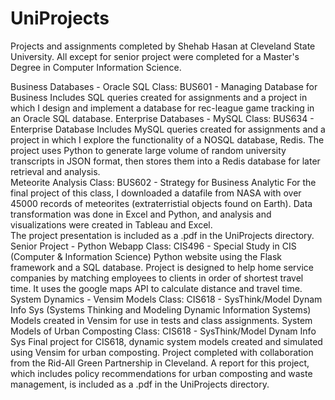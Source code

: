 # UniProjects
 Projects and assignments completed by Shehab Hasan at Cleveland State University.
 All except for senior project were completed for a Master's Degree in Computer Information Science.

Business Databases - Oracle SQL
	Class: BUS601 - Managing Database for Business
	Includes SQL queries created for assignments and a project in which I design and implement a database for rec-league game tracking in an Oracle SQL database.
Enterprise Databases - MySQL
	Class: BUS634 - Enterprise Database
	Includes MySQL queries created for assignments and a project in which I explore the functionality of a NOSQL database, Redis.  The project uses Python to generate large volume of random university transcripts in JSON format, then stores them into a Redis database for later retrieval and analysis.  
Meteorite Analysis
	Class: BUS602 - Strategy for Business Analytic
	For the final project of this class, I downloaded a datafile from NASA with over 45000 records of meteorites (extraterristial objects found on Earth).  Data transformation was done in Excel and Python, and analysis and visualizations were created in Tableau and Excel.  
	The project presentation is included as a .pdf in the UniProjects directory.
Senior Project - Python Webapp
	Class: CIS496 - Special Study in CIS (Computer & Information Science)
	Python website using the Flask framework and a SQL database.  Project is designed to help home service companies by matching employees to clients in order of shortest travel time.  It uses the google maps API to calculate distance and travel time.
System Dynamics - Vensim Models
	Class: CIS618 - SysThink/Model Dynam Info Sys 
	(Systems Thinking and Modeling Dynamic Information Systems)
	Models created in Vensim for use in tests and class assignments.
System Models of Urban Composting
	Class: CIS618 - SysThink/Model Dynam Info Sys 
	Final project for CIS618, dynamic system models created and simulated using Vensim for urban composting. Project completed with collaboration from the Rid-All Green Partnership in Cleveland.  A report for this project, which includes policy recommendations for urban composting and waste management, is included as a .pdf in the UniProjects directory.